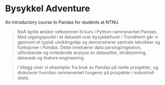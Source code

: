 # Bysykkel Adventure

An introductory course to Pandas for students at NTNU.

>NoA Ignite ønsker velkommen til kurs i Python-rammeverket Pandas. 
>Med utgangspunkt i et datasett over bysykkelturer i Trondheim går vi gjennom et typisk utviklingsløp og demonstrerer sentrale teknikker og funksjoner i Pandas. 
>Dette innebærer data parsing/ingestion, utforskende og innledende analyse av datasettet, strukturering, datavask og feature engineering.

>I tillegg viser vi eksempler fra bruk av Pandas på reelle prosjekter, og diskuterer hvordan rammeverket fungerer på prosjekter i industriell skala.
